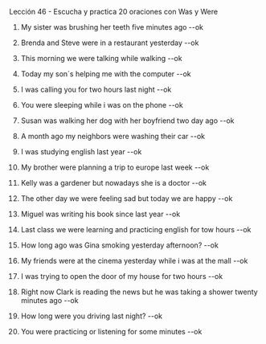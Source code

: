 Lección 46 - Escucha y practica 20 oraciones con Was y Were



1. My sister was brushing her teeth five minutes ago --ok


2. Brenda and Steve were in a restaurant yesterday --ok 


3. This morning we were talking while walking --ok  


4. Today my son´s helping me with the computer --ok  


5. I was calling you for two hours last night --ok  


6. You were sleeping while i was on the phone --ok 


7. Susan was walking her dog with her boyfriend two day ago --ok 


8. A month ago my neighbors were washing their car --ok


9. I was studying english last year --ok


10. My brother were planning a trip to europe last week --ok 


11. Kelly was a gardener but nowadays she is a doctor --ok


12. The other day we were feeling sad but today we are happy --ok  


13. Miguel was writing his book since last year --ok


14. Last class we were learning and practicing english for tow hours --ok


15. How long ago was Gina smoking yesterday afternoon? --ok


16. My friends were at the cinema yesterday while i was at the mall --ok


17. I was trying to open the door of my house for two hours  --ok


18. Right now Clark is reading the news but he was taking a shower twenty minutes ago --ok  


19. How long were you driving last night? --ok


20. You were practicing or listening for some minutes --ok 


